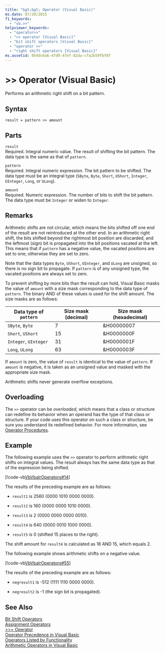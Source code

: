 ```yaml
---
title: "&gt;&gt; Operator (Visual Basic)"
ms.date: 07/20/2015
f1_keywords: 
  - "vb.>>"
helpviewer_keywords: 
  - "operator>>"
  - ">> operator [Visual Basic]"
  - "bit shift operators [Visual Basic]"
  - "operator >>"
  - "right shift operators [Visual Basic]"
ms.assetid: 054dc6a6-47d9-47ef-82da-cfa2b59fbf8f
---
```

# &gt;&gt; Operator (Visual Basic)
Performs an arithmetic right shift on a bit pattern.  

## Syntax  

```  
result = pattern >> amount  
```  

## Parts  
 `result`  
 Required. Integral numeric value. The result of shifting the bit pattern. The data type is the same as that of `pattern`.  

 `pattern`  
 Required. Integral numeric expression. The bit pattern to be shifted. The data type must be an integral type (`SByte`, `Byte`, `Short`, `UShort`, `Integer`, `UInteger`, `Long`, or `ULong`).  

 `amount`  
 Required. Numeric expression. The number of bits to shift the bit pattern. The data type must be `Integer` or widen to `Integer`.  

## Remarks  
 Arithmetic shifts are not circular, which means the bits shifted off one end of the result are not reintroduced at the other end. In an arithmetic right shift, the bits shifted beyond the rightmost bit position are discarded, and the leftmost (sign) bit is propagated into the bit positions vacated at the left. This means that if `pattern` has a negative value, the vacated positions are set to one; otherwise they are set to zero.  

 Note that the data types `Byte`, `UShort`, `UInteger`, and `ULong` are unsigned, so there is no sign bit to propagate. If `pattern` is of any unsigned type, the vacated positions are always set to zero.  

 To prevent shifting by more bits than the result can hold, Visual Basic masks the value of `amount` with a size mask corresponding to the data type of `pattern`. The binary AND of these values is used for the shift amount. The size masks are as follows:  


|Data type of `pattern`|Size mask (decimal)|Size mask (hexadecimal)|  
|----------------------------|---------------------------|-------------------------------|  
|`SByte`, `Byte`|7|&H00000007|  
|`Short`, `UShort`|15|&H0000000F|  
|`Integer`, `UInteger`|31|&H0000001F|  
|`Long`, `ULong`|63|&H0000003F|  

 If `amount` is zero, the value of `result` is identical to the value of `pattern`. If `amount` is negative, it is taken as an unsigned value and masked with the appropriate size mask.  

 Arithmetic shifts never generate overflow exceptions.  

## Overloading  
 The `>>` operator can be *overloaded*, which means that a class or structure can redefine its behavior when an operand has the type of that class or structure. If your code uses this operator on such a class or structure, be sure you understand its redefined behavior. For more information, see [Operator Procedures](../../../visual-basic/programming-guide/language-features/procedures/operator-procedures.md).  

## Example  
 The following example uses the `>>` operator to perform arithmetic right shifts on integral values. The result always has the same data type as that of the expression being shifted.  

 [!code-vb[VbVbalrOperators#14](../../../visual-basic/language-reference/operators/codesnippet/VisualBasic/right-shift-operator_1.vb)]  

 The results of the preceding example are as follows:  

- `result1` is 2560 (0000 1010 0000 0000).  

- `result2` is 160 (0000 0000 1010 0000).  

- `result3` is 2 (0000 0000 0000 0010).  

- `result4` is 640 (0000 0010 1000 0000).  

- `result5` is 0 (shifted 15 places to the right).  

 The shift amount for `result4` is calculated as 18 AND 15, which equals 2.  

 The following example shows arithmetic shifts on a negative value.  

 [!code-vb[VbVbalrOperators#55](../../../visual-basic/language-reference/operators/codesnippet/VisualBasic/right-shift-operator_2.vb)]  

 The results of the preceding example are as follows:  

- `negresult1` is -512 (1111 1110 0000 0000).  

- `negresult2` is -1 (the sign bit is propagated).  

## See Also  
 [Bit Shift Operators](../../../visual-basic/language-reference/operators/bit-shift-operators.md)  
 [Assignment Operators](../../../visual-basic/language-reference/operators/assignment-operators.md)  
 [>>= Operator](../../../visual-basic/language-reference/operators/right-shift-assignment-operator.md)  
 [Operator Precedence in Visual Basic](../../../visual-basic/language-reference/operators/operator-precedence.md)  
 [Operators Listed by Functionality](../../../visual-basic/language-reference/operators/operators-listed-by-functionality.md)  
 [Arithmetic Operators in Visual Basic](../../../visual-basic/programming-guide/language-features/operators-and-expressions/arithmetic-operators.md)
